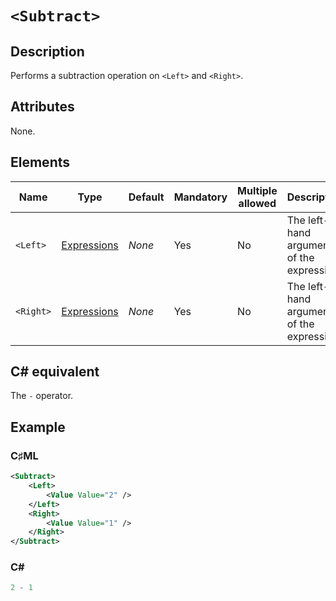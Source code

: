 # `<Subtract>`

## Description

Performs a subtraction operation on `<Left>` and `<Right>`.

## Attributes

None.

## Elements

| Name | Type | Default | Mandatory | Multiple allowed | Description |
|---|---|---|---|---|---|
| `<Left>` | [Expressions](../types/expressions.md) | *None* | Yes | No | The left-hand argument of the expression. |
| `<Right>` | [Expressions](../types/expressions.md) | *None* | Yes | No | The left-hand argument of the expression. |

## C# equivalent

The `-` operator.

## Example

### C♯ML

```xml
<Subtract>
    <Left>
        <Value Value="2" />
    </Left>
    <Right>
        <Value Value="1" />
    </Right>
</Subtract>
```

### C#

```csharp
2 - 1
```
